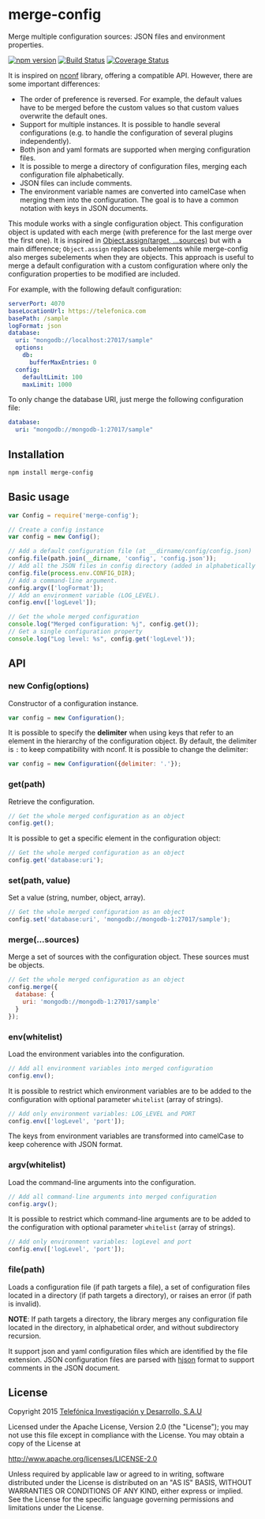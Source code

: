 # merge-config

Merge multiple configuration sources: JSON files and environment properties.

[![npm version](https://badge.fury.io/js/merge-config.svg)](http://badge.fury.io/js/merge-config)
[![Build Status](https://travis-ci.org/telefonica/node-merge-config.svg)](https://travis-ci.org/telefonica/node-merge-config)
[![Coverage Status](https://img.shields.io/coveralls/telefonica/node-merge-config.svg)](https://coveralls.io/r/telefonica/node-merge-config)

It is inspired on [nconf](https://github.com/indexzero/nconf) library, offering a compatible API. However, there are some important differences:

* The order of preference is reversed. For example, the default values have to be merged before the custom values so that custom values overwrite the default ones.
* Support for multiple instances. It is possible to handle several configurations (e.g. to handle the configuration of several plugins independently).
* Both json and yaml formats are supported when merging configuration files.
* It is possible to merge a directory of configuration files, merging each configuration file alphabetically.
* JSON files can include comments.
* The environment variable names are converted into camelCase when merging them into the configuration. The goal is to have a common notation with keys in JSON documents.

This module works with a single configuration object. This configuration object is updated with each merge (with preference for the last merge over the first one). It is inspired in [Object.assign(target, ...sources)](https://developer.mozilla.org/en/docs/Web/JavaScript/Reference/Global_Objects/Object/assign) but with a main difference; `Object.assign` replaces subelements while merge-config also merges subelements when they are objects. This approach is useful to merge a default configuration with a custom configuration where only the configuration properties to be modified are included.

For example, with the following default configuration:

```yml
serverPort: 4070
baseLocationUrl: https://telefonica.com
basePath: /sample
logFormat: json
database:
  uri: "mongodb://localhost:27017/sample"
  options:
    db:
      bufferMaxEntries: 0
  config:
    defaultLimit: 100
    maxLimit: 1000

```

To only change the database URI, just merge the following configuration file:

```yml
database:
  uri: "mongodb://mongodb-1:27017/sample"
```

## Installation

```bash
npm install merge-config
```

## Basic usage

```js
var Config = require('merge-config');

// Create a config instance
var config = new Config();

// Add a default configuration file (at __dirname/config/config.json)
config.file(path.join(__dirname, 'config', 'config.json'));
// Add all the JSON files in config directory (added in alphabetically order)
config.file(process.env.CONFIG_DIR);
// Add a command-line argument.
config.argv(['logFormat']);
// Add an environment variable (LOG_LEVEL).
config.env(['logLevel']);

// Get the whole merged configuration
console.log("Merged configuration: %j", config.get());
// Get a single configuration property
console.log("Log level: %s", config.get('logLevel'));
```

## API

### new Config(options)

Constructor of a configuration instance.

```js
var config = new Configuration();
```

It is possible to specify the **delimiter** when using keys that refer to an element in the hierarchy of the configuration object. By default, the delimiter is `:` to keep compatibility with nconf. It is possible to change the delimiter:

```js
var config = new Configuration({delimiter: '.'});
```

### get(path)

Retrieve the configuration.

```js
// Get the whole merged configuration as an object
config.get();
```

It is possible to get a specific element in the configuration object:

```js
// Get the whole merged configuration as an object
config.get('database:uri');
```

### set(path, value)

Set a value (string, number, object, array).

```js
// Get the whole merged configuration as an object
config.set('database:uri', 'mongodb://mongodb-1:27017/sample');
```

### merge(...sources)

Merge a set of sources with the configuration object. These sources must be objects.

```js
// Get the whole merged configuration as an object
config.merge({
  database: {
    uri: 'mongodb://mongodb-1:27017/sample'
  }
});
```

### env(whitelist)

Load the environment variables into the configuration.

```js
// Add all environment variables into merged configuration
config.env();
```

It is possible to restrict which environment variables are to be added to the configuration with optional parameter `whitelist` (array of strings).

```js
// Add only environment variables: LOG_LEVEL and PORT
config.env(['logLevel', 'port']);
```

The keys from environment variables are transformed into camelCase to keep coherence with JSON format.

### argv(whitelist)

Load the command-line arguments into the configuration.

```js
// Add all command-line arguments into merged configuration
config.argv();
```

It is possible to restrict which command-line arguments are to be added to the configuration with optional parameter `whitelist` (array of strings).

```js
// Add only environment variables: logLevel and port
config.env(['logLevel', 'port']);
```

### file(path)

Loads a configuration file (if path targets a file), a set of configuration files located in a directory (if path targets a directory), or raises an error (if path is invalid).

**NOTE**: If path targets a directory, the library merges any configuration file located in the directory, in alphabetical order, and without subdirectory recursion.

It support json and yaml configuration files which are identified by the file extension. JSON configuration files are parsed with [hjson](https://github.com/laktak/hjson-js) format to support comments in the JSON document.

## License

Copyright 2015 [Telefónica Investigación y Desarrollo, S.A.U](http://www.tid.es)

Licensed under the Apache License, Version 2.0 (the "License"); you may not use this file except in compliance with the License. You may obtain a copy of the License at

http://www.apache.org/licenses/LICENSE-2.0

Unless required by applicable law or agreed to in writing, software distributed under the License is distributed on an "AS IS" BASIS, WITHOUT WARRANTIES OR CONDITIONS OF ANY KIND, either express or implied. See the License for the specific language governing permissions and limitations under the License.
